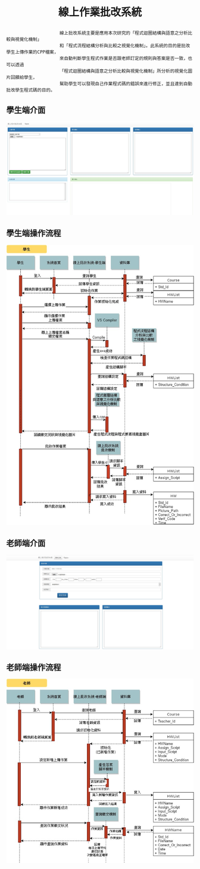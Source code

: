 # <p align="center">線上作業批改系統</p>

                        線上批改系統主要是應用本次研究的「程式迴圈結構與語意之分析比較與視覺化機制」
                        和「程式流程結構分析與比較之視覺化機制」。此系統的目的是批改學生上傳作業的CPP檔案，
                        來自動判斷學生程式作業是否跟老師訂定的規則與答案是否一致，也可以透過
                        「程式迴圈結構與語意之分析比較與視覺化機制」所分析的視覺化圖片回饋給學生，
                        幫助學生可以發現自己作業程式碼的錯誤來進行修正，並且達到自動批改學生程式碼的目的。


## 學生端介面
<p align="center">
<img src ="Photo/學生端.jpg">
</p>

## 學生端操作流程
<p align="center">
<img src ="Photo/StdUML.jpg">
</p>

## 老師端介面
<p align="center">
<img src ="Photo/老師端.jpg">
</p>

## 老師端操作流程
<p align="center">
<img src ="Photo/TeacherUML.jpg">
</p>
